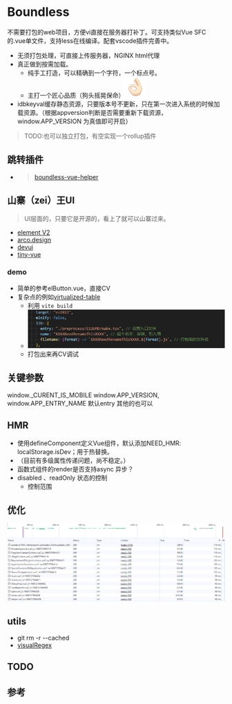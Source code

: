 # Boundless

不需要打包的web项目，方便vi直接在服务器打补丁。可支持类似Vue SFC 的.vue单文件，支持less在线编译。配套vscode插件完善中。

- 无须打包处理，可直接上传服务器，NGINX html代理
- 真正做到按需加载。
  - 纯手工打造，可以精确到一个字符，一个标点号。
  - 主打一个匠心品质（狗头摇晃保命）![Alt text](./preprocess/assets/3DF12717.png)
- idbkeyval缓存静态资源，只要版本号不更新，只在第一次进入系统的时候加载资源。（根据appversion判断是否需要重新下载资源，window.APP_VERSION 为真值即可开启）

> TODO:也可以独立打包，有空实现一个rollup插件

## 跳转插件
- >[boundless-vue-helper](https://marketplace.visualstudio.com/items?itemName=ShoneSingLone.boundless-vue-helper)

## 山寨（zei）王UI

> UI层面的，只要它是开源的，看上了就可以山寨过来。

- [element V2](https://element.eleme.cn/#/zh-CN/component/tabs)
- [arco.design](https://arco.design/vue/component/resize-box)
- [devui](https://vue-devui.github.io/components/code-editor/)
- [tiny-vue](https://opentiny.design/tiny-vue/zh-CN/os-theme/components/form)

### demo
- 简单的参考elButton.vue，直接CV
- 复杂点的例如[virtualized-table](https://element-plus.org/zh-CN/component/table-v2.html#virtualized-table-%E8%99%9A%E6%8B%9F%E5%8C%96%E8%A1%A8%E6%A0%BC)
  - 利用 `vite build`
  - ![](preprocess/assets/20231103113643.png)
  - 打包出来再CV调试

## 关键参数

window._CURENT_IS_MOBILE
window.APP_VERSION,
window.APP_ENTRY_NAME 默认entry 其他的也可以

## HMR
-  使用defineComponent定义Vue组件，默认添加NEED_HMR: localStorage.isDev；用于热替换。 
- （目前有多级属性传递问题，尚不稳定。）
- 函数式组件的render是否支持async 异步？
- disabled 、readOnly 状态的控制
    - 控制范围


## 优化

![](preprocess/assets/20231031124856.png)

## utils

- git rm -r --cached
- [visualRegex](https://wangwl.net/static/projects/visualRegex#)

## TODO


## 参考
[](https://template-explorer.vuejs.org/#eyJzcmMiOiIgIDxlbC1pbnB1dFxyXG4gICAgcGxhY2Vob2xkZXI9XCLor7fpgInmi6nml6XmnJ9cIlxyXG4gICAgdi1tb2RlbD1cImlucHV0M1wiPlxyXG4gICAgPGkgc2xvdD1cInN1ZmZpeFwiIGNsYXNzPVwiZWwtaW5wdXRfX2ljb24gZWwtaWNvbi1kYXRlXCI+PC9pPlxyXG4gIDwvZWwtaW5wdXQ+XHJcbiAgPGVsLWlucHV0XHJcbiAgICBwbGFjZWhvbGRlcj1cIuivt+i+k+WFpeWGheWuuVwiXHJcbiAgICB2LW1vZGVsPVwiaW5wdXQ0XCI+XHJcbiAgICA8aSBzbG90PVwicHJlZml4XCIgY2xhc3M9XCJlbC1pbnB1dF9faWNvbiBlbC1pY29uLXNlYXJjaFwiPjwvaT5cclxuICA8L2VsLWlucHV0PiIsIm9wdGlvbnMiOnt9fQ==)
